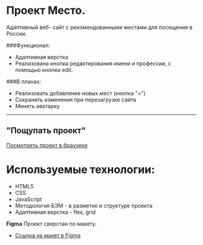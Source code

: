 # Проект Место.
Адаптивный веб- сайт с рекомендованными местами для посещения в России.

###Функционал:
* Адаптивная верстка
* Реализована кнопка редактирования имени и профессии, с помощью кнопки edit.

###В планах:
* Реализовать добавление новых мест (кнопка "+")
* Сохранять изменения при перезагрузке сайта
* Менять аватарку
----------

## "Пощупать проект"

[Посмотреть проект в браузере](https://tom-pepper.github.io/mesto/index.html)

# Используемые технологии:
* HTML5
* CSS
* JavaScript
* Методология БЭМ - в разметке и структуре проекта
* Адаптивная верстка - flex, grid

**Figma**
Проект сверстан по макету.
* [Ссылка на макет в Figma](https://www.figma.com/file/StZjf8HnoeLdiXS7dYrLAh/JavaScript.-Sprint-4)
